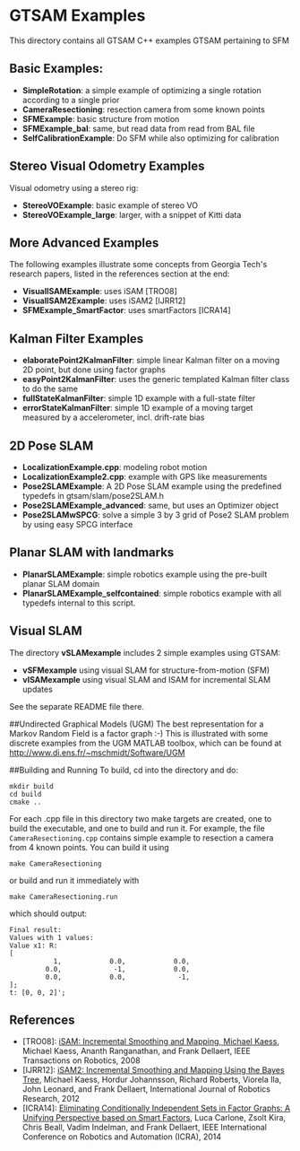 # GTSAM Examples

This directory contains all GTSAM C++ examples GTSAM pertaining to SFM


## Basic Examples:

* **SimpleRotation**:  a simple example of optimizing a single rotation according to a single prior
* **CameraResectioning**: resection camera from some known points
* **SFMExample**: basic structure from motion
* **SFMExample_bal**: same, but read data from read from BAL file
* **SelfCalibrationExample**: Do SFM while also optimizing for calibration

## Stereo Visual Odometry Examples
Visual odometry using a stereo rig:

* **StereoVOExample**: basic example of stereo VO
* **StereoVOExample_large**: larger, with a snippet of Kitti data

## More Advanced Examples
The following examples illustrate some concepts from Georgia Tech's research papers, listed in the references section at the end:

* **VisualISAMExample**: uses iSAM [TRO08]
* **VisualISAM2Example**: uses iSAM2 [IJRR12]
* **SFMExample_SmartFactor**: uses smartFactors [ICRA14]

## Kalman Filter Examples
* **elaboratePoint2KalmanFilter**: simple linear Kalman filter on a moving 2D point, but done using factor graphs
* **easyPoint2KalmanFilter**: uses the generic templated Kalman filter class to do the same
* **fullStateKalmanFilter**: simple 1D example with a full-state filter
* **errorStateKalmanFilter**: simple 1D example of a moving target measured by a accelerometer, incl. drift-rate bias

## 2D Pose SLAM 

* **LocalizationExample.cpp**: modeling robot motion
* **LocalizationExample2.cpp**: example with GPS like measurements
* **Pose2SLAMExample**: A 2D Pose SLAM example using the predefined typedefs in gtsam/slam/pose2SLAM.h
* **Pose2SLAMExample_advanced**: same, but uses an Optimizer object
* **Pose2SLAMwSPCG**: solve a simple 3 by 3 grid of Pose2 SLAM problem by using easy SPCG interface

## Planar SLAM with landmarks
* **PlanarSLAMExample**: simple robotics example using the pre-built planar SLAM domain
* **PlanarSLAMExample_selfcontained**: simple robotics example with all typedefs internal to this script.

## Visual SLAM

The directory **vSLAMexample** includes 2 simple examples using GTSAM:

- **vSFMexample** using visual SLAM for structure-from-motion (SFM)
- **vISAMexample** using visual SLAM and ISAM for incremental SLAM updates

See the separate README file there.

##Undirected Graphical Models (UGM)
The best representation for a Markov Random Field is a factor graph :-) This is illustrated with some discrete examples from the UGM MATLAB toolbox, which
can be found at <http://www.di.ens.fr/~mschmidt/Software/UGM>


##Building and Running
To build, cd into the directory and do:

```
mkdir build
cd build
cmake ..
```

For each .cpp file in this directory two make targets are created, one to build the executable, and one to build and run it. For example, the file `CameraResectioning.cpp` contains simple example to resection a camera from 4 known points. You can build it using

```
make CameraResectioning
```
or build and run it immediately with

```
make CameraResectioning.run
```
which should output:

```
Final result:
Values with 1 values:
Value x1: R:
[
           1,	         0.0,	         0.0,	
         0.0,	          -1,	         0.0,	
         0.0,	         0.0,	          -1,	
];
t: [0, 0, 2]';
```


## References
- [TRO08]: [iSAM: Incremental Smoothing and Mapping, Michael Kaess](http://frank.dellaert.com/pub/Kaess08tro.pdf), Michael Kaess, Ananth Ranganathan, and Frank Dellaert, IEEE Transactions on Robotics, 2008
- [IJRR12]: [iSAM2: Incremental Smoothing and Mapping Using the Bayes Tree](http://www.cc.gatech.edu/~dellaert/pub/Kaess12ijrr.pdf), Michael Kaess, Hordur Johannsson, Richard Roberts, Viorela Ila, John Leonard, and Frank Dellaert, International Journal of Robotics Research, 2012
- [ICRA14]: [Eliminating Conditionally Independent Sets in Factor Graphs: A Unifying Perspective based on Smart Factors](http://frank.dellaert.com/pub/Carlone14icra.pdf), Luca Carlone, Zsolt Kira, Chris Beall, Vadim Indelman, and Frank Dellaert, IEEE International Conference on Robotics and Automation (ICRA), 2014
